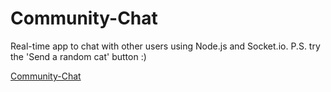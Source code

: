 # Community-Chat
Real-time app to chat with other users using Node.js and Socket.io. P.S. try the 'Send a random cat' button :)

[Community-Chat](https://serene-archimedes-2c389b.netlify.com/)